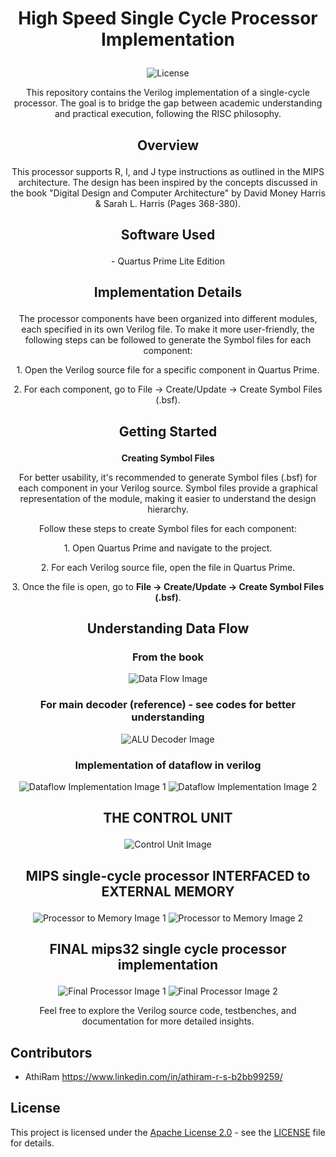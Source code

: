 # <p align="center">High Speed Single Cycle Processor Implementation</p>
<p align="center">
  <img src="https://img.shields.io/badge/License-Apache_2.0-blue.svg" alt="License">
</p>

<p align="center">
  This repository contains the Verilog implementation of a single-cycle processor. The goal is to bridge the gap between academic understanding and practical execution, following the RISC philosophy.
</p>

## <p align="center">Overview</p>

<p align="center">
  This processor supports R, I, and J type instructions as outlined in the MIPS architecture. The design has been inspired by the concepts discussed in the book "Digital Design and Computer Architecture" by David Money Harris & Sarah L. Harris (Pages 368-380).
</p>

## <p align="center">Software Used</p>

<p align="center">
  - Quartus Prime Lite Edition
</p>

## <p align="center">Implementation Details</p>

<p align="center">
  The processor components have been organized into different modules, each specified in its own Verilog file. To make it more user-friendly, the following steps can be followed to generate the Symbol files for each component:
</p>

<p align="center">
  1. Open the Verilog source file for a specific component in Quartus Prime.
</p>

<p align="center">
  2. For each component, go to File -> Create/Update -> Create Symbol Files (.bsf).
</p>

## <p align="center">Getting Started</p>

<p align="center">
  <b>Creating Symbol Files</b>
</p>

<p align="center">
  For better usability, it's recommended to generate Symbol files (.bsf) for each component in your Verilog source. Symbol files provide a graphical representation of the module, making it easier to understand the design hierarchy.
</p>

<p align="center">
  Follow these steps to create Symbol files for each component:
</p>

<p align="center">
  1. Open Quartus Prime and navigate to the project.
</p>

<p align="center">
  2. For each Verilog source file, open the file in Quartus Prime.
</p>

<p align="center">
  3. Once the file is open, go to <b>File -> Create/Update -> Create Symbol Files (.bsf)</b>.
</p>

## <p align="center">Understanding Data Flow</p>

### <p align="center">From the book</p>
<p align="center">
  <img src="https://github.com/ARX-0/mips32-processor/assets/143102635/f52a988a-8784-4873-81d3-2e91dc20b970" alt="Data Flow Image">
</p>

### <p align="center">For main decoder (reference) - see codes for better understanding</p>
<p align="center">
  <img src="https://github.com/ARX-0/mips32-processor/assets/143102635/d104a01d-52fc-41e3-a31c-1078ec85d3e4" alt="ALU Decoder Image">
</p>

### <p align="center">Implementation of dataflow in verilog</p>
<p align="center">
  <img src="https://github.com/ARX-0/mips32-processor/assets/143102635/12c9bee5-9cf1-4623-912b-33c61e2c4d96" alt="Dataflow Implementation Image 1">
  <img src="https://github.com/ARX-0/mips32-processor/assets/143102635/6653a80c-89ea-4e0d-ab0d-907754afc5e4" alt="Dataflow Implementation Image 2">
</p>

## <p align="center">THE CONTROL UNIT</p>

<p align="center">
  <img src="https://github.com/ARX-0/mips32-processor/assets/143102635/f5fd862d-9642-40fa-a366-3254ee6ecabf" alt="Control Unit Image">
</p>

## <p align="center">MIPS single-cycle processor INTERFACED to EXTERNAL MEMORY</p>

<p align="center">
  <img src="https://github.com/ARX-0/mips32-processor/assets/143102635/8f137d3a-4433-4a9f-a720-645060b84b17" alt="Processor to Memory Image 1">
  <img src="https://github.com/ARX-0/mips32-processor/assets/143102635/97dd298e-825d-4678-9416-bae21e1b7df3" alt="Processor to Memory Image 2">
</p>

## <p align="center">FINAL mips32 single cycle processor implementation</p>

<p align="center">
  <img src="https://github.com/ARX-0/mips32-processor/assets/143102635/c81cbe48-b724-48aa-98c4-e81d105d749d" alt="Final Processor Image 1">
  <img src="https://github.com/ARX-0/mips32-processor/assets/143102635/e5a18af3-71cb-43c2-bb09-6c0be2c13d9a" alt="Final Processor Image 2">
</p>

<p align="center">
  Feel free to explore the Verilog source code, testbenches, and documentation for more detailed insights.
</p>

## Contributors

  - AthiRam  <https://www.linkedin.com/in/athiram-r-s-b2bb99259/>


## License

  This project is licensed under the <a href="LICENSE">Apache License 2.0</a> - see the <a href="LICENSE">LICENSE</a> file for details.

